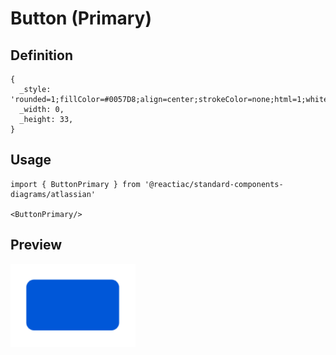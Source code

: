 # Button (Primary)

## Definition

```
{
  _style: 'rounded=1;fillColor=#0057D8;align=center;strokeColor=none;html=1;whiteSpace=wrap;fontColor=#ffffff;fontSize=12;sketch=0;',
  _width: 0,
  _height: 33,
}
```

## Usage

```
import { ButtonPrimary } from '@reactiac/standard-components-diagrams/atlassian'

<ButtonPrimary/>
```

## Preview

<img src="./button-primary.png" width="200"/>
